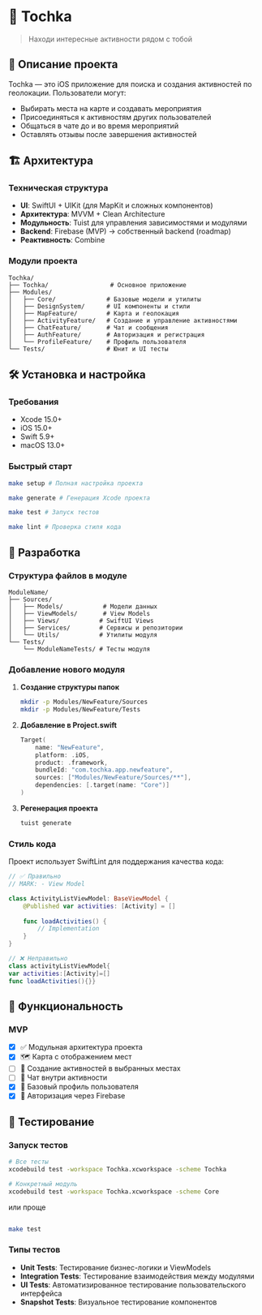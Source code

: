 # 📍 Tochka

> Находи интересные активности рядом с тобой

## 🎯 Описание проекта

Tochka — это iOS приложение для поиска и создания активностей по геолокации. Пользователи могут:
- Выбирать места на карте и создавать мероприятия
- Присоединяться к активностям других пользователей
- Общаться в чате до и во время мероприятий
- Оставлять отзывы после завершения активностей

## 🏗 Архитектура

### Техническая структура
- **UI**: SwiftUI + UIKit (для MapKit и сложных компонентов)
- **Архитектура**: MVVM + Clean Architecture
- **Модульность**: Tuist для управления зависимостями и модулями
- **Backend**: Firebase (MVP) → собственный backend (roadmap)
- **Реактивность**: Combine

### Модули проекта

```
Tochka/
├── Tochka/                 # Основное приложение
├── Modules/
│   ├── Core/              # Базовые модели и утилиты
│   ├── DesignSystem/      # UI компоненты и стили
│   ├── MapFeature/        # Карта и геолокация
│   ├── ActivityFeature/   # Создание и управление активностями
│   ├── ChatFeature/       # Чат и сообщения
│   ├── AuthFeature/       # Авторизация и регистрация
│   └── ProfileFeature/    # Профиль пользователя
└── Tests/                 # Юнит и UI тесты
```

## 🛠 Установка и настройка

### Требования
- Xcode 15.0+
- iOS 15.0+
- Swift 5.9+
- macOS 13.0+

### Быстрый старт

```bash
make setup # Полная настройка проекта 

make generate # Генерация Xcode проекта

make test # Запуск тестов

make lint # Проверка стиля кода
```


## 🚀 Разработка

### Структура файлов в модуле

```
ModuleName/
├── Sources/
│   ├── Models/           # Модели данных
│   ├── ViewModels/       # View Models
│   ├── Views/           # SwiftUI Views
│   ├── Services/        # Сервисы и репозитории
│   └── Utils/           # Утилиты модуля
└── Tests/
    └── ModuleNameTests/ # Тесты модуля
```

### Добавление нового модуля

1. **Создание структуры папок**
   ```bash
   mkdir -p Modules/NewFeature/Sources
   mkdir -p Modules/NewFeature/Tests
   ```

2. **Добавление в Project.swift**
   ```swift
   Target(
       name: "NewFeature",
       platform: .iOS,
       product: .framework,
       bundleId: "com.tochka.app.newfeature",
       sources: ["Modules/NewFeature/Sources/**"],
       dependencies: [.target(name: "Core")]
   )
   ```

3. **Регенерация проекта**
   ```bash
   tuist generate
   ```

### Стиль кода

Проект использует SwiftLint для поддержания качества кода:

```swift
// ✅ Правильно
// MARK: - View Model

class ActivityListViewModel: BaseViewModel {
    @Published var activities: [Activity] = []
    
    func loadActivities() {
        // Implementation
    }
}

// ❌ Неправильно
class activityListViewModel{
var activities:[Activity]=[]
func loadActivities(){}}
```


## 📱 Функциональность

### MVP 
- [x] ✅ Модульная архитектура проекта
- [x] 🗺️ Карта с отображением мест
- [ ] 📍 Создание активностей в выбранных местах
- [ ] 💬 Чат внутри активности
- [x] 👤 Базовый профиль пользователя
- [x] 🔐 Авторизация через Firebase

## 🧪 Тестирование

### Запуск тестов

```bash
# Все тесты
xcodebuild test -workspace Tochka.xcworkspace -scheme Tochka

# Конкретный модуль
xcodebuild test -workspace Tochka.xcworkspace -scheme Core
```
или проще
```bash

make test

```


### Типы тестов

- **Unit Tests**: Тестирование бизнес-логики и ViewModels
- **Integration Tests**: Тестирование взаимодействия между модулями
- **UI Tests**: Автоматизированное тестирование пользовательского интерфейса
- **Snapshot Tests**: Визуальное тестирование компонентов




